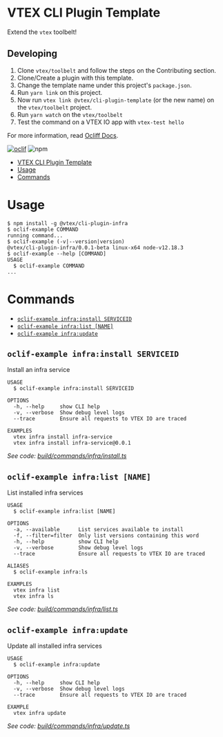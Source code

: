 # VTEX CLI Plugin Template

Extend the `vtex` toolbelt!

## Developing

1. Clone `vtex/toolbelt` and follow the steps on the Contributing section.
2. Clone/Create a plugin with this template.
3. Change the template name under this project's `package.json`.
2. Run `yarn link` on this project.
3. Now run `vtex link @vtex/cli-plugin-template` (or the new name) on the `vtex/toolbelt` project.
4. Run `yarn watch` on the `vtex/toolbelt`
5. Test the command on a VTEX IO app with `vtex-test hello`

For more information, read [Ocliff Docs](https://oclif.io/docs/introduction).

[![oclif](https://img.shields.io/badge/cli-oclif-brightgreen.svg)](https://oclif.io)
![npm](https://img.shields.io/npm/v/@vtex/cli-plugin-infra)

<!-- toc -->
* [VTEX CLI Plugin Template](#vtex-cli-plugin-template)
* [Usage](#usage)
* [Commands](#commands)
<!-- tocstop -->
# Usage
<!-- usage -->
```sh-session
$ npm install -g @vtex/cli-plugin-infra
$ oclif-example COMMAND
running command...
$ oclif-example (-v|--version|version)
@vtex/cli-plugin-infra/0.0.1-beta linux-x64 node-v12.18.3
$ oclif-example --help [COMMAND]
USAGE
  $ oclif-example COMMAND
...
```
<!-- usagestop -->
# Commands
<!-- commands -->
* [`oclif-example infra:install SERVICEID`](#oclif-example-infrainstall-serviceid)
* [`oclif-example infra:list [NAME]`](#oclif-example-infralist-name)
* [`oclif-example infra:update`](#oclif-example-infraupdate)

## `oclif-example infra:install SERVICEID`

Install an infra service

```
USAGE
  $ oclif-example infra:install SERVICEID

OPTIONS
  -h, --help     show CLI help
  -v, --verbose  Show debug level logs
  --trace        Ensure all requests to VTEX IO are traced

EXAMPLES
  vtex infra install infra-service
  vtex infra install infra-service@0.0.1
```

_See code: [build/commands/infra/install.ts](https://github.com/vtex/cli-plugin-infra/blob/v0.0.1-beta/build/commands/infra/install.ts)_

## `oclif-example infra:list [NAME]`

List installed infra services

```
USAGE
  $ oclif-example infra:list [NAME]

OPTIONS
  -a, --available      List services available to install
  -f, --filter=filter  Only list versions containing this word
  -h, --help           show CLI help
  -v, --verbose        Show debug level logs
  --trace              Ensure all requests to VTEX IO are traced

ALIASES
  $ oclif-example infra:ls

EXAMPLES
  vtex infra list
  vtex infra ls
```

_See code: [build/commands/infra/list.ts](https://github.com/vtex/cli-plugin-infra/blob/v0.0.1-beta/build/commands/infra/list.ts)_

## `oclif-example infra:update`

Update all installed infra services

```
USAGE
  $ oclif-example infra:update

OPTIONS
  -h, --help     show CLI help
  -v, --verbose  Show debug level logs
  --trace        Ensure all requests to VTEX IO are traced

EXAMPLE
  vtex infra update
```

_See code: [build/commands/infra/update.ts](https://github.com/vtex/cli-plugin-infra/blob/v0.0.1-beta/build/commands/infra/update.ts)_
<!-- commandsstop -->
